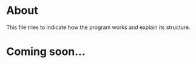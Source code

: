 # About

This file tries to indicate how the program works and explain its structure.

# Coming soon...
